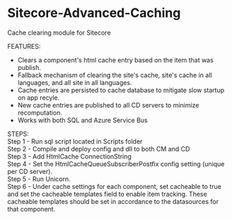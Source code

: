 # Sitecore-Advanced-Caching
Cache clearing module for Sitecore

FEATURES:  
- Clears a component's html cache entry based on the item that was publish.   
- Fallback mechanism of clearing the site's cache, site's cache in all languages, and all site in all languages.  
- Cache entries are persisted to cache database to mitigate slow startup on app recyle.  
- New cache entries are published to all CD servers to minimize recomputation.  
- Works with both SQL and Azure Service Bus

STEPS:  
Step 1 - Run sql script located in Scripts folder  
Step 2 - Compile and deploy config and dll to both CM and CD  
Step 3 - Add HtmlCache ConnectionString  
Step 4 - Set the HtmlCacheQueueSubscriberPostfix config setting (unique per CD server).  
Step 5 - Run Unicorn.  
Step 6 - Under cache settings for each component, set cacheable to true and set the cacheable templates field to enable item tracking. These cacheable templates should be set in accordance to the datasources for that component.  

